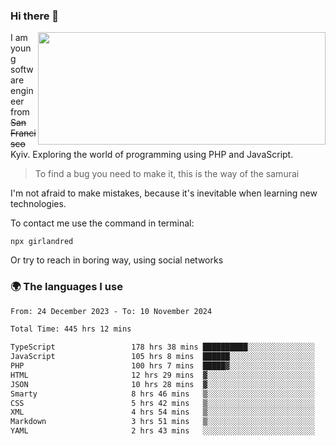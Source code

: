 ### Hi there 👋  

<img align='right' src="https://github-readme-stats.vercel.app/api?username=girlandred&count_private=true&show_icons=true&include_all_commits=true&hide_rank=true&hide_title=true&theme=buefy&card_width=300" width=460 height=180>


I am young software engineer from ~~San Francisco~~ Kyiv. Exploring the world of programming using PHP and JavaScript.


> To find a bug you need to make it, this is the way of the samurai



I'm not afraid to make mistakes, because it's inevitable when learning new technologies.

To contact me use the command in terminal:

```
npx girlandred
```

Or try to reach in boring way, using social networks


### 🌍 The languages I use

<!--START_SECTION:waka-->

```txt
From: 24 December 2023 - To: 10 November 2024

Total Time: 445 hrs 12 mins

TypeScript                 178 hrs 38 mins ██████████░░░░░░░░░░░░░░░   40.12 %
JavaScript                 105 hrs 8 mins  ██████░░░░░░░░░░░░░░░░░░░   23.61 %
PHP                        100 hrs 7 mins  █████▓░░░░░░░░░░░░░░░░░░░   22.49 %
HTML                       12 hrs 29 mins  ▓░░░░░░░░░░░░░░░░░░░░░░░░   02.81 %
JSON                       10 hrs 28 mins  ▓░░░░░░░░░░░░░░░░░░░░░░░░   02.35 %
Smarty                     8 hrs 46 mins   ▒░░░░░░░░░░░░░░░░░░░░░░░░   01.97 %
CSS                        5 hrs 42 mins   ▒░░░░░░░░░░░░░░░░░░░░░░░░   01.28 %
XML                        4 hrs 54 mins   ▒░░░░░░░░░░░░░░░░░░░░░░░░   01.10 %
Markdown                   3 hrs 51 mins   ▒░░░░░░░░░░░░░░░░░░░░░░░░   00.87 %
YAML                       2 hrs 43 mins   ░░░░░░░░░░░░░░░░░░░░░░░░░   00.61 %
```

<!--END_SECTION:waka-->
